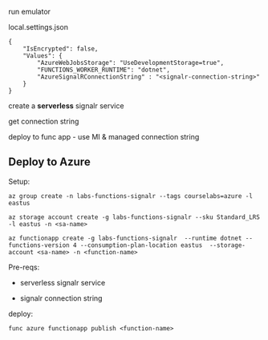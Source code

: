 
run emulator


local.settings.json

```
{
    "IsEncrypted": false,
    "Values": {
        "AzureWebJobsStorage": "UseDevelopmentStorage=true",
        "FUNCTIONS_WORKER_RUNTIME": "dotnet",
        "AzureSignalRConnectionString" : "<signalr-connection-string>"
    }
}
```

create a **serverless** signalr service


get connection string


deploy to func app - use MI & managed connection string


## Deploy to Azure

Setup:

```
az group create -n labs-functions-signalr --tags courselabs=azure -l eastus

az storage account create -g labs-functions-signalr --sku Standard_LRS -l eastus -n <sa-name>

az functionapp create -g labs-functions-signalr  --runtime dotnet --functions-version 4 --consumption-plan-location eastus  --storage-account <sa-name> -n <function-name> 
```

Pre-reqs:

- serverless signalr service

- signalr connection string


deploy:

```
func azure functionapp publish <function-name>
```